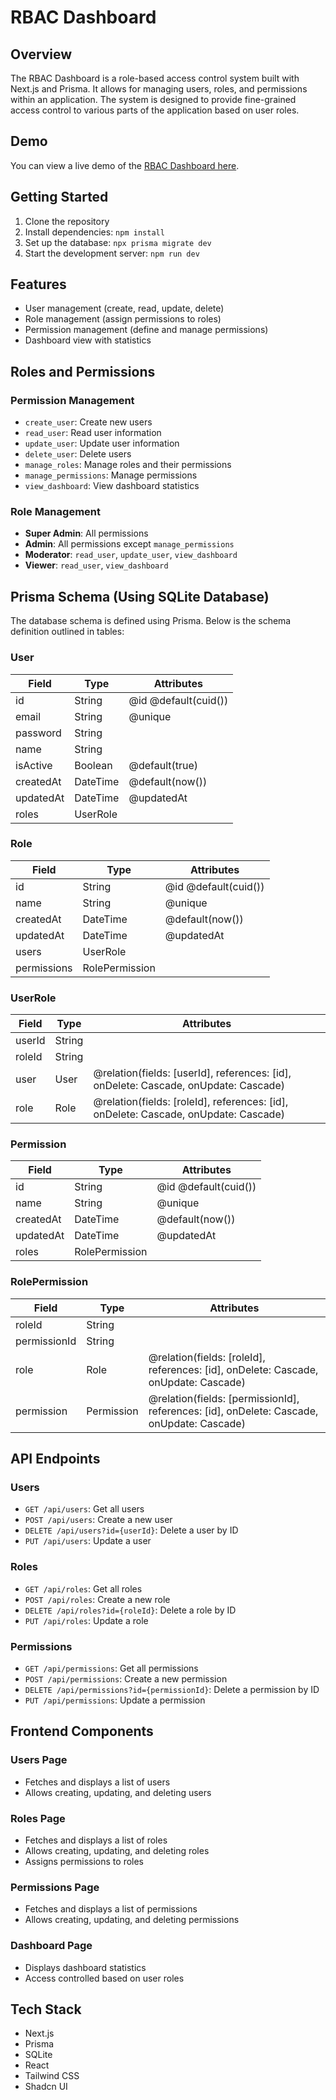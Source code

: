 # RBAC Dashboard

## Overview

The RBAC Dashboard is a role-based access control system built with Next.js and Prisma. It allows for managing users, roles, and permissions within an application. The system is designed to provide fine-grained access control to various parts of the application based on user roles.

## Demo

You can view a live demo of the  [RBAC Dashboard here](https://rbac-dashboard.vercel.app).

## Getting Started

1. Clone the repository
2. Install dependencies: `npm install`
3. Set up the database: `npx prisma migrate dev`
4. Start the development server: `npm run dev`

## Features

- User management (create, read, update, delete)
- Role management (assign permissions to roles)
- Permission management (define and manage permissions)
- Dashboard view with statistics

## Roles and Permissions

### Permission Management

- `create_user`: Create new users
- `read_user`: Read user information
- `update_user`: Update user information
- `delete_user`: Delete users
- `manage_roles`: Manage roles and their permissions
- `manage_permissions`: Manage permissions
- `view_dashboard`: View dashboard statistics

### Role Management

- **Super Admin**: All permissions
- **Admin**: All permissions except `manage_permissions`
- **Moderator**: `read_user`, `update_user`, `view_dashboard`
- **Viewer**: `read_user`, `view_dashboard`

## Prisma Schema (Using SQLite Database)

The database schema is defined using Prisma. Below is the schema definition outlined in tables:

### User

| Field     | Type     | Attributes                  |
|-----------|----------|-----------------------------|
| id        | String   | @id @default(cuid())        |
| email     | String   | @unique                     |
| password  | String   |                             |
| name      | String   |                             |
| isActive  | Boolean  | @default(true)              |
| createdAt | DateTime | @default(now())             |
| updatedAt | DateTime | @updatedAt                  |
| roles     | UserRole |                             |

### Role

| Field      | Type           | Attributes                  |
|------------|----------------|-----------------------------|
| id         | String         | @id @default(cuid())        |
| name       | String         | @unique                     |
| createdAt  | DateTime       | @default(now())             |
| updatedAt  | DateTime       | @updatedAt                  |
| users      | UserRole       |                             |
| permissions| RolePermission |                             |

### UserRole

| Field  | Type | Attributes                                      |
|--------|------|-------------------------------------------------|
| userId | String |                                               |
| roleId | String |                                               |
| user   | User   | @relation(fields: [userId], references: [id], onDelete: Cascade, onUpdate: Cascade) |
| role   | Role   | @relation(fields: [roleId], references: [id], onDelete: Cascade, onUpdate: Cascade) |

### Permission

| Field     | Type     | Attributes                  |
|-----------|----------|-----------------------------|
| id        | String   | @id @default(cuid())        |
| name      | String   | @unique                     |
| createdAt | DateTime | @default(now())             |
| updatedAt | DateTime | @updatedAt                  |
| roles     | RolePermission |                       |

### RolePermission

| Field        | Type       | Attributes                                      |
|--------------|------------|-------------------------------------------------|
| roleId       | String     |                                                 |
| permissionId | String     |                                                 |
| role         | Role       | @relation(fields: [roleId], references: [id], onDelete: Cascade, onUpdate: Cascade) |
| permission   | Permission | @relation(fields: [permissionId], references: [id], onDelete: Cascade, onUpdate: Cascade) |

## API Endpoints

### Users

- `GET /api/users`: Get all users
- `POST /api/users`: Create a new user
- `DELETE /api/users?id={userId}`: Delete a user by ID
- `PUT /api/users`: Update a user

### Roles

- `GET /api/roles`: Get all roles
- `POST /api/roles`: Create a new role
- `DELETE /api/roles?id={roleId}`: Delete a role by ID
- `PUT /api/roles`: Update a role

### Permissions

- `GET /api/permissions`: Get all permissions
- `POST /api/permissions`: Create a new permission
- `DELETE /api/permissions?id={permissionId}`: Delete a permission by ID
- `PUT /api/permissions`: Update a permission

## Frontend Components

### Users Page

- Fetches and displays a list of users
- Allows creating, updating, and deleting users

### Roles Page

- Fetches and displays a list of roles
- Allows creating, updating, and deleting roles
- Assigns permissions to roles

### Permissions Page

- Fetches and displays a list of permissions
- Allows creating, updating, and deleting permissions

### Dashboard Page

- Displays dashboard statistics
- Access controlled based on user roles

## Tech Stack

- Next.js
- Prisma
- SQLite
- React
- Tailwind CSS
- Shadcn UI
